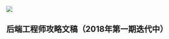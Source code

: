 

![](http://ww1.sinaimg.cn/large/741fdb86gy1fvpnhh73wsj21hc0u0dge.jpg)



## 后端工程师攻略文稿（2018年第一期迭代中）
